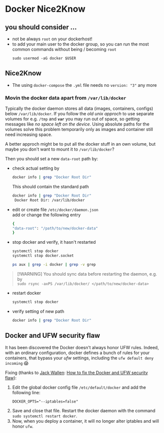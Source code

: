 # Docker Nice2Know

## you should consider ...
- not be always `root` on your dockerhost!
- to add your main user to the docker group, so you can run the most common commands without being / becoming `root`<br>
  ```
  sudo usermod -aG docker $USER
  ```
## Nice2Know
- The using `docker-compose` the `.yml` file needs no `version: "3"` any more

### Movin the docker data apart from `/var/lib/docker`
Typically the docker daemon stores all data (images, containers, configs) below `/var/lib/docker`. If you follow the *old unix approch* to use separate volumes for e.g. `/tmp` and **`var`** you may run out of space, so getting messages like *no space left on the device*. Using absolute paths for the volumes solve this problem temporarily only as images and container still need increasing space.

A better approch might be to put all the docker stuff in an own volume, but maybe you don't want to mount it to `/var/lib/docker`?

Then you should set a new `data-root` path by:
- check actual setting by
  ```bash
  docker info | grep "Docker Root Dir"
  ```
  This should contain the standard path
  ```bash
  docker info | grep "Docker Root Dir"
   Docker Root Dir: /var/lib/docker
  ```
- edit or create file `/etc/docker/daemon.json`<br>
  add or change the following entry
  ```bash
  {
  "data-root": "/path/to/new/docker-data"
  }
  ```
- stop docker and verify, it hasn't restarted<br>
  ```bash
  systemctl stop docker
  systemctl stop docker.socket

  ps aux | grep -i docker | grep -v grep
  ```
  
>   [!WARNING] 
>   You should sync data before restarting the daemon, e.g. by<br>
>   `sudo rsync -axPS /var/lib/docker/ </path/to/new/docker-data>`

- restart docker<br>
  ```bash
  systemctl stop docker
  ```
- verify setting of new path<br>
  ```bash
  docker info | grep "Docker Root Dir"
  ```

  
## Docker and UFW security flaw 
It has been discovered the Docker doesn't always honor UFW rules. Indeed, with an ordinary configuration, docker defines a bunch of rules for your containers, that bypass your *ufw* settings, including the `ufw default deny incoming` 😱

Fixing (thanks to [Jack Wallen](https://www.techrepublic.com/meet-the-team/us/jack-wallen/): [How to fix the Docker and UFW security flaw](https://www.techrepublic.com/article/how-to-fix-the-docker-and-ufw-security-flaw/)):

1. Edit the global docker config file `/etc/default/docker`  and add the following line:
   ```
   DOCKER_OPTS="--iptables=false"
   ```
2. Save and close that file. Restart the docker daemon with the command `sudo systemctl restart docker`.
3. Now, when you deploy a container, it will no longer alter iptables and will honor `ufw`.
